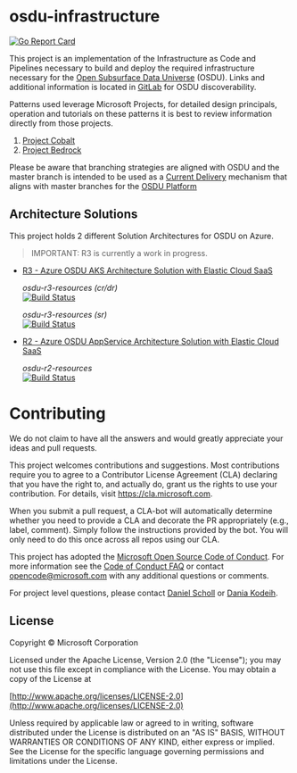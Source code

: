 # osdu-infrastructure


[![Go Report Card](https://goreportcard.com/badge/github.com/Azure/osdu-infrastructure)](https://goreportcard.com/report/github.com/Azure/osdu-infrastructure)

This project is an implementation of the Infrastructure as Code and Pipelines necessary to build and deploy the required infrastructure necessary for the [Open Subsurface Data Universe](https://community.opengroup.org/osdu) (OSDU). Links and additional information is located in [GitLab](https://community.opengroup.org/osdu/platform/deployment-and-operations/infrastructure-templates) for OSDU discoverability.


Patterns used leverage Microsoft Projects, for detailed design principals, operation and tutorials on these patterns it is best to review information directly from those projects. 

1. [Project Cobalt](https://github.com/microsoft/cobalt)
2. [Project Bedrock](https://github.com/microsoft/bedrock)

Please be aware that branching strategies are aligned with OSDU and the master branch is intended to be used as a [Current Delivery](https://docs.microsoft.com/en-us/azure/devops/learn/what-is-continuous-delivery) mechanism that aligns with master branches for the [OSDU Platform]((https://community.opengroup.org/osdu/platform))

## Architecture Solutions
This project holds 2 different Solution Architectures for OSDU on Azure.
> IMPORTANT: R3 is currently a work in progress.

- [R3 - Azure OSDU AKS Architecture Solution with Elastic Cloud SaaS](infra/templates/osdu-r3-resources)  

  _osdu-r3-resources (cr/dr)_  
  [![Build Status](https://dev.azure.com/osdu-demo/OSDU_Rx/_apis/build/status/github-osdu-infrastructure-r3%20(cr-dr)?branchName=master)](https://dev.azure.com/osdu-demo/OSDU_Rx/_build/latest?definitionId=1155&branchName=master)

  _osdu-r3-resources (sr)_  
  [![Build Status](https://dev.azure.com/osdu-demo/OSDU_Rx/_apis/build/status/github-osdu-infrastructure-r3%20(sr)?branchName=master)](https://dev.azure.com/osdu-demo/OSDU_Rx/_build/latest?definitionId=1156&branchName=master)  

- [R2 - Azure OSDU AppService Architecture Solution with Elastic Cloud SaaS](infra/templates/osdu-r2-resources)

  _osdu-r2-resources_  
  [![Build Status](https://dev.azure.com/osdu-demo/OSDU_Rx/_apis/build/status/osdu-infrastructure-integration?branchName=master)](https://dev.azure.com/osdu-demo/OSDU_Rx/_build/latest?definitionId=892&branchName=master) 




# Contributing

We do not claim to have all the answers and would greatly appreciate your ideas and pull requests.

This project welcomes contributions and suggestions. Most contributions require you to agree to a
Contributor License Agreement (CLA) declaring that you have the right to, and actually do, grant us
the rights to use your contribution. For details, visit https://cla.microsoft.com.

When you submit a pull request, a CLA-bot will automatically determine whether you need to provide
a CLA and decorate the PR appropriately (e.g., label, comment). Simply follow the instructions
provided by the bot. You will only need to do this once across all repos using our CLA.

This project has adopted the [Microsoft Open Source Code of Conduct](https://opensource.microsoft.com/codeofconduct/).
For more information see the [Code of Conduct FAQ](https://opensource.microsoft.com/codeofconduct/faq/) or
contact [opencode@microsoft.com](mailto:opencode@microsoft.com) with any additional questions or comments.

For project level questions, please contact [Daniel Scholl](mailto:Daniel.Scholl@microsoft.com) or [Dania Kodeih](mailto:Dania.Kodeih@microsoft.com).


## License
Copyright © Microsoft Corporation

Licensed under the Apache License, Version 2.0 (the "License");
you may not use this file except in compliance with the License.
You may obtain a copy of the License at 

[http://www.apache.org/licenses/LICENSE-2.0](http://www.apache.org/licenses/LICENSE-2.0)

Unless required by applicable law or agreed to in writing, software
distributed under the License is distributed on an "AS IS" BASIS,
WITHOUT WARRANTIES OR CONDITIONS OF ANY KIND, either express or implied.
See the License for the specific language governing permissions and
limitations under the License.
